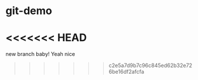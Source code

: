 # git-demo

<<<<<<< HEAD
=======
new branch baby!
Yeah nice
>>>>>>> c2e5a7d9b7c96c845ed62b32e726be16df2afcfa
